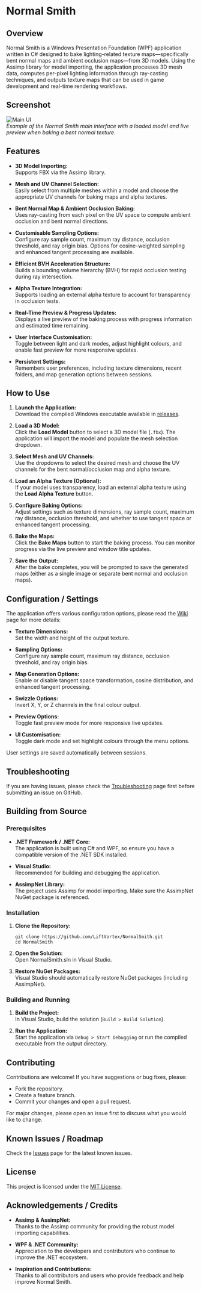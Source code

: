 # Normal Smith

## Overview

Normal Smith is a Windows Presentation Foundation (WPF) application written in C# designed to bake lighting-related texture maps—specifically bent normal maps and ambient occlusion maps—from 3D models. Using the Assimp library for model importing, the application processes 3D mesh data, computes per-pixel lighting information through ray-casting techniques, and outputs texture maps that can be used in game development and real-time rendering workflows.

## Screenshot

![Main UI](https://github.com/user-attachments/assets/344b2c02-fe39-4b44-a75d-da1121e015b0)  
*Example of the Normal Smith main interface with a loaded model and live preview when baking a bent normal texture.*

## Features

- **3D Model Importing:**  
  Supports FBX via the Assimp library.

- **Mesh and UV Channel Selection:**  
  Easily select from multiple meshes within a model and choose the appropriate UV channels for baking maps and alpha textures.

- **Bent Normal Map & Ambient Occlusion Baking:**  
  Uses ray-casting from each pixel on the UV space to compute ambient occlusion and bent normal directions.

- **Customisable Sampling Options:**  
  Configure ray sample count, maximum ray distance, occlusion threshold, and ray origin bias. Options for cosine-weighted sampling and enhanced tangent processing are available.

- **Efficient BVH Acceleration Structure:**  
  Builds a bounding volume hierarchy (BVH) for rapid occlusion testing during ray intersection.

- **Alpha Texture Integration:**  
  Supports loading an external alpha texture to account for transparency in occlusion tests.

- **Real-Time Preview & Progress Updates:**  
  Displays a live preview of the baking process with progress information and estimated time remaining.

- **User Interface Customisation:**  
  Toggle between light and dark modes, adjust highlight colours, and enable fast preview for more responsive updates.

- **Persistent Settings:**  
  Remembers user preferences, including texture dimensions, recent folders, and map generation options between sessions.

## How to Use

1. **Launch the Application:**  
   Download the compiled Windows executable available in [releases](https://github.com/LiftVortex/NormalSmith/releases/latest).

2. **Load a 3D Model:**  
   Click the **Load Model** button to select a 3D model file (`.fbx`). The application will import the model and populate the mesh selection dropdown.

3. **Select Mesh and UV Channels:**  
   Use the dropdowns to select the desired mesh and choose the UV channels for the bent normal/occlusion map and alpha texture.

4. **Load an Alpha Texture (Optional):**  
   If your model uses transparency, load an external alpha texture using the **Load Alpha Texture** button.

5. **Configure Baking Options:**  
   Adjust settings such as texture dimensions, ray sample count, maximum ray distance, occlusion threshold, and whether to use tangent space or enhanced tangent processing.

6. **Bake the Maps:**  
   Click the **Bake Maps** button to start the baking process. You can monitor progress via the live preview and window title updates.

7. **Save the Output:**  
   After the bake completes, you will be prompted to save the generated maps (either as a single image or separate bent normal and occlusion maps).

## Configuration / Settings

The application offers various configuration options, please read the [Wiki](https://github.com/LiftVortex/NormalSmith/wiki/Normal-Smith-Options) page for more details:

- **Texture Dimensions:**  
  Set the width and height of the output texture.

- **Sampling Options:**  
  Configure ray sample count, maximum ray distance, occlusion threshold, and ray origin bias.

- **Map Generation Options:**  
  Enable or disable tangent space transformation, cosine distribution, and enhanced tangent processing.

- **Swizzle Options:**  
  Invert X, Y, or Z channels in the final colour output.

- **Preview Options:**  
  Toggle fast preview mode for more responsive live updates.

- **UI Customisation:**  
  Toggle dark mode and set highlight colours through the menu options.

User settings are saved automatically between sessions.

## Troubleshooting

If you are having issues, please check the [Troubleshooting](https://github.com/LiftVortex/NormalSmith/wiki/Troubleshooting) page first before submitting an issue on GitHub.

## Building from Source
### Prerequisites

- **.NET Framework / .NET Core:**  
  The application is built using C# and WPF, so ensure you have a compatible version of the .NET SDK installed.

- **Visual Studio:**  
  Recommended for building and debugging the application.

- **AssimpNet Library:**  
  The project uses Assimp for model importing. Make sure the AssimpNet NuGet package is referenced.

### Installation

1. **Clone the Repository:**  
    ```
    git clone https://github.com/LiftVortex/NormalSmith.git
    cd NormalSmith
    ```

2. **Open the Solution:**  
  Open NormalSmith.sln in Visual Studio.

3. **Restore NuGet Packages:**  
  Visual Studio should automatically restore NuGet packages (including AssimpNet).

### Building and Running

1. **Build the Project:**  
   In Visual Studio, build the solution (`Build > Build Solution`).

2. **Run the Application:**  
   Start the application via `Debug > Start Debugging` or run the compiled executable from the output directory.

## Contributing

Contributions are welcome! If you have suggestions or bug fixes, please:

- Fork the repository.
- Create a feature branch.
- Commit your changes and open a pull request.

For major changes, please open an issue first to discuss what you would like to change.

## Known Issues / Roadmap

Check the [Issues](https://github.com/LiftVortex/NormalSmith/issues) page for the latest known issues.

## License

This project is licensed under the [MIT License](https://github.com/LiftVortex/NormalSmith?tab=MIT-1-ov-file#readme).

## Acknowledgements / Credits

- **Assimp & AssimpNet:**  
  Thanks to the Assimp community for providing the robust model importing capabilities.

- **WPF & .NET Community:**  
  Appreciation to the developers and contributors who continue to improve the .NET ecosystem.

- **Inspiration and Contributions:**  
  Thanks to all contributors and users who provide feedback and help improve Normal Smith.
